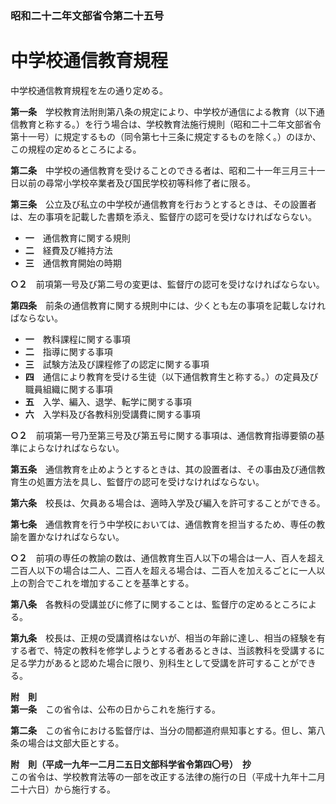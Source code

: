 ### 昭和二十二年文部省令第二十五号  
# 中学校通信教育規程  
中学校通信教育規程を左の通り定める。  
  
  
**第一条**　学校教育法附則第八条の規定により、中学校が通信による教育（以下通信教育と称する。）を行う場合は、学校教育法施行規則（昭和二十二年文部省令第十一号）に規定するもの（同令第七十三条に規定するものを除く。）のほか、この規程の定めるところによる。  
  
**第二条**　中学校の通信教育を受けることのできる者は、昭和二十一年三月三十一日以前の尋常小学校卒業者及び国民学校初等科修了者に限る。  
  
**第三条**　公立及び私立の中学校が通信教育を行おうとするときは、その設置者は、左の事項を記載した書類を添え、監督庁の認可を受けなければならない。  
* **一**　通信教育に関する規則  
* **二**　経費及び維持方法  
* **三**　通信教育開始の時期  
  
**○２**　前項第一号及び第二号の変更は、監督庁の認可を受けなければならない。  
  
**第四条**　前条の通信教育に関する規則中には、少くとも左の事項を記載しなければならない。  
* **一**　教科課程に関する事項  
* **二**　指導に関する事項  
* **三**　試験方法及び課程修了の認定に関する事項  
* **四**　通信により教育を受ける生徒（以下通信教育生と称する。）の定員及び職員組織に関する事項  
* **五**　入学、編入、退学、転学に関する事項  
* **六**　入学料及び各教科別受講費に関する事項  
  
**○２**　前項第一号乃至第三号及び第五号に関する事項は、通信教育指導要領の基準によらなければならない。  
  
**第五条**　通信教育を止めようとするときは、其の設置者は、その事由及び通信教育生の処置方法を具し、監督庁の認可を受けなければならない。  
  
**第六条**　校長は、欠員ある場合は、適時入学及び編入を許可することができる。  
  
**第七条**　通信教育を行う中学校においては、通信教育を担当するため、専任の教諭を置かなければならない。  
  
**○２**　前項の専任の教諭の数は、通信教育生百人以下の場合は一人、百人を超え二百人以下の場合は二人、二百人を超える場合は、二百人を加えるごとに一人以上の割合でこれを増加することを基準とする。  
  
**第八条**　各教科の受講並びに修了に関することは、監督庁の定めるところによる。  
  
**第九条**　校長は、正規の受講資格はないが、相当の年齢に達し、相当の経験を有する者で、特定の教科を修学しようとする者あるときは、当該教科を受講するに足る学力があると認めた場合に限り、別科生として受講を許可することができる。  
  
**附　則**  
**第一条**　この省令は、公布の日からこれを施行する。  
  
**第二条**　この省令における監督庁は、当分の間都道府県知事とする。但し、第八条の場合は文部大臣とする。  
  
**附　則（平成一九年一二月二五日文部科学省令第四〇号）　抄**  
この省令は、学校教育法等の一部を改正する法律の施行の日（平成十九年十二月二十六日）から施行する。  
  
